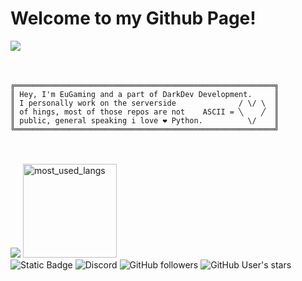 <h1>Welcome to my Github Page!</h1>

<img src="Bad.Apple!!.full.2116173.gif" align="left">
<br>
<br>
<br>

    ╔══════════════════════════════════════════════════════════╗
    ║ Hey, I'm EuGaming and a part of DarkDev Development.     ║
    ║ I personally work on the serverside              / \/ \  ║
    ║ of hings, most of those repos are not    ASCII = ╲    ╱  ║   
    ║ public, general speaking i love ❤ Python.          \/    ║
    ╚══════════════════════════════════════════════════════════╝

<br clear="left">
<br>
  <div>
    <img src="https://github-readme-stats.vercel.app/api?username=satanaelcode&show_icons=true&theme=dark&rank_icon=github&custom_title=EuGaming's%20Skid%20Stats.">
    <img src="https://github-readme-stats.vercel.app/api/top-langs/?username=satanaelcode&layout=compact&langs_count=4&bg_color=ffffff00&count_private=false&hide_border=true" height="150" alt="most_used_langs">
  </div>
  <div>
    <img alt="Static Badge" src="https://img.shields.io/badge/EuGaming-Eugaming?label=MCName&color=%231a1aff&link=https%3A%2F%2Fnamemc.com%2Fprofile%2FEuGaming.1">
    <img alt="Discord" src="https://img.shields.io/discord/1063226592274419852?style=social&logo=discord&logoColor=%233333ff&label=DarkDev%20Discord&cacheSeconds=5">
    <img alt="GitHub followers" src="https://img.shields.io/github/followers/satanaelcode?style=social">
    <img alt="GitHub User's stars" src="https://img.shields.io/github/stars/satanaelcode">
  </div>
</br>
